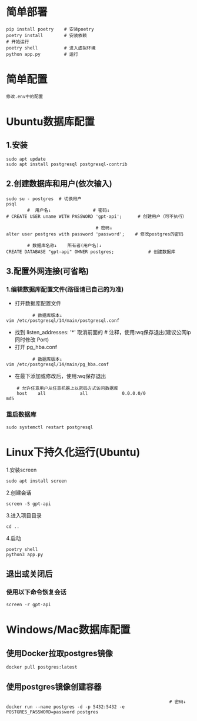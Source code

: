 # 简单部署

```shell
pip install poetry    # 安装poetry
poetry install        # 安装依赖
# 开始运行
poetry shell          # 进入虚拟环境
python app.py         # 运行
```

# 简单配置

```text
修改.env中的配置
```

# Ubuntu数据库配置

## 1.安装

```shell
sudo apt update
sudo apt install postgresql postgresql-contrib
```

## 2.创建数据库和用户(依次输入)

```shell
sudo su - postgres  # 切换用户
psql
        #  用户名↓                # 密码↓
# CREATE USER uname WITH PASSWORD 'gpt-api';      # 创建用户（可不执行）

                                  # 密码↓
alter user postgres with password 'password';    # 修改postgres的密码

        # 数据库名称↓    所有者(用户名)↓
CREATE DATABASE "gpt-api" OWNER postgres;             # 创建数据库
```

## 3.配置外网连接(可省略)

### 1.编辑数据库配置文件(路径请已自己的为准)

- 打开数据库配置文件

```shell
          # 数据库版本↓ 
vim /etc/postgresql/14/main/postgresql.conf
```

- 找到 listen_addresses: '*' 取消前面的 # 注释，使用:wq保存退出(建议公网ip同时修改 Port)
- 打开 pg_hba.conf

```shell
          # 数据库版本↓ 
vim /etc/postgresql/14/main/pg_hba.conf
```

- 在最下添加或修改后，使用:wq保存退出

```text
    # 允许任意用户从任意机器上以密码方式访问数据库
    host    all             all             0.0.0.0/0               md5
```

### 重启数据库

```shell
sudo systemctl restart postgresql
```

# Linux下持久化运行(Ubuntu)

1.安装screen

```shell
sudo apt install screen
```

2.创建会话

```shell
screen -S gpt-api
```

3.进入项目目录

```shell
cd ..
```

4.启动

```shell
poetry shell
python3 app.py
```

## 退出或关闭后

### 使用以下命令恢复会话

```shell
screen -r gpt-api
```

# Windows/Mac数据库配置

## 使用Docker拉取postgres镜像
```shell
docker pull postgres:latest
```

## 使用postgres镜像创建容器
```shell
                                                              # 密码↓
docker run --name postgres -d -p 5432:5432 -e POSTGRES_PASSWORD=password postgres
```
